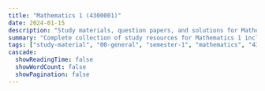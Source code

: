 ```yaml
---
title: "Mathematics 1 (4300001)"
date: 2024-01-15
description: "Study materials, question papers, and solutions for Mathematics 1 (4300001) - General Studies, Semester 1"
summary: "Complete collection of study resources for Mathematics 1 including syllabus, question papers from 2022-2024, and detailed solutions"
tags: ["study-material", "00-general", "semester-1", "mathematics", "4300001"]
cascade:
  showReadingTime: false
  showWordCount: false
  showPagination: false
---
```

